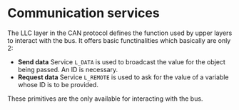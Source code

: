 # Communication services

The LLC layer in the CAN protocol defines the function used by upper layers to interact with the bus. It offers basic functinalities which basically are only 2:

- **Send data** Service `L_DATA` is used to broadcast the value for the object being passed. An ID is necessary.
- **Request data** Service `L_REMOTE` is used to ask for the value of a variable whose ID is to be provided.

These primitives are the only available for interacting with the bus.
